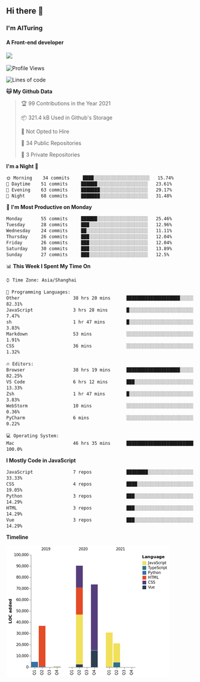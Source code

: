 ## Hi there 👋
### I'm AITuring
#### A Front-end developer

<img src="./dhx.gif" width="400px"/>

<!--START_SECTION:waka-->
![Profile Views](http://img.shields.io/badge/Profile%20Views-1-blue)

![Lines of code](https://img.shields.io/badge/From%20Hello%20World%20I%27ve%20Written-257847%20lines%20of%20code-blue)

**🐱 My Github Data** 

> 🏆 99 Contributions in the Year 2021
 > 
> 📦 321.4 kB Used in Github's Storage 
 > 
> 🚫 Not Opted to Hire
 > 
> 📜 34 Public Repositories 
 > 
> 🔑 3 Private Repositories  
 > 
**I'm a Night 🦉** 

```text
🌞 Morning    34 commits     ████░░░░░░░░░░░░░░░░░░░░░   15.74% 
🌆 Daytime    51 commits     ██████░░░░░░░░░░░░░░░░░░░   23.61% 
🌃 Evening    63 commits     ███████░░░░░░░░░░░░░░░░░░   29.17% 
🌙 Night      68 commits     ███████░░░░░░░░░░░░░░░░░░   31.48%

```
📅 **I'm Most Productive on Monday** 

```text
Monday       55 commits     ██████░░░░░░░░░░░░░░░░░░░   25.46% 
Tuesday      28 commits     ███░░░░░░░░░░░░░░░░░░░░░░   12.96% 
Wednesday    24 commits     ██░░░░░░░░░░░░░░░░░░░░░░░   11.11% 
Thursday     26 commits     ███░░░░░░░░░░░░░░░░░░░░░░   12.04% 
Friday       26 commits     ███░░░░░░░░░░░░░░░░░░░░░░   12.04% 
Saturday     30 commits     ███░░░░░░░░░░░░░░░░░░░░░░   13.89% 
Sunday       27 commits     ███░░░░░░░░░░░░░░░░░░░░░░   12.5%

```


📊 **This Week I Spent My Time On** 

```text
⌚︎ Time Zone: Asia/Shanghai

💬 Programming Languages: 
Other                    38 hrs 20 mins      ████████████████████░░░░░   82.31% 
JavaScript               3 hrs 28 mins       █░░░░░░░░░░░░░░░░░░░░░░░░   7.47% 
sh                       1 hr 47 mins        █░░░░░░░░░░░░░░░░░░░░░░░░   3.83% 
Markdown                 53 mins             ░░░░░░░░░░░░░░░░░░░░░░░░░   1.91% 
CSS                      36 mins             ░░░░░░░░░░░░░░░░░░░░░░░░░   1.32%

🔥 Editors: 
Browser                  38 hrs 19 mins      ████████████████████░░░░░   82.25% 
VS Code                  6 hrs 12 mins       ███░░░░░░░░░░░░░░░░░░░░░░   13.33% 
Zsh                      1 hr 47 mins        █░░░░░░░░░░░░░░░░░░░░░░░░   3.83% 
WebStorm                 10 mins             ░░░░░░░░░░░░░░░░░░░░░░░░░   0.36% 
PyCharm                  6 mins              ░░░░░░░░░░░░░░░░░░░░░░░░░   0.22%

💻 Operating System: 
Mac                      46 hrs 35 mins      █████████████████████████   100.0%

```

**I Mostly Code in JavaScript** 

```text
JavaScript               7 repos             ████████░░░░░░░░░░░░░░░░░   33.33% 
CSS                      4 repos             ████░░░░░░░░░░░░░░░░░░░░░   19.05% 
Python                   3 repos             ███░░░░░░░░░░░░░░░░░░░░░░   14.29% 
HTML                     3 repos             ███░░░░░░░░░░░░░░░░░░░░░░   14.29% 
Vue                      3 repos             ███░░░░░░░░░░░░░░░░░░░░░░   14.29%

```


**Timeline**

![Chart not found](https://raw.githubusercontent.com/AITuring/AITuring/main/charts/bar_graph.png) 


<!--END_SECTION:waka-->


